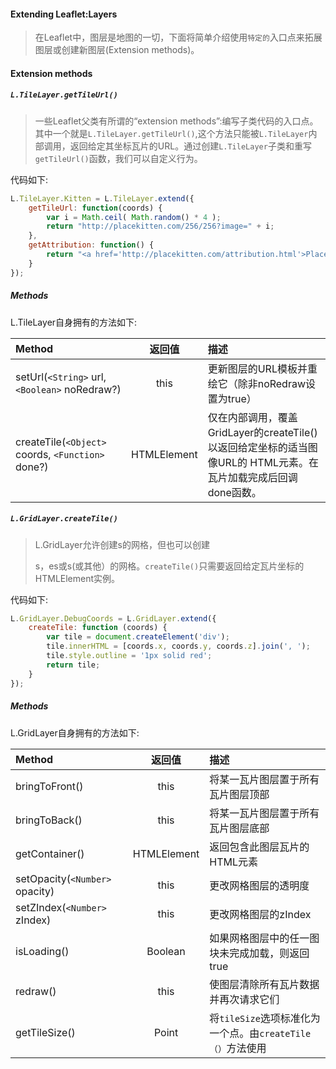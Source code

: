 #### Extending Leaflet:Layers
> 在Leaflet中，图层是地图的一切，下面将简单介绍使用`特定的`入口点来拓展图层或创建新图层(Extension methods)。

#### Extension methods
##### `L.TileLayer.getTileUrl()`
> 一些Leaflet父类有所谓的“extension methods”:编写子类代码的入口点。其中一个就是`L.TileLayer.getTileUrl()`,这个方法只能被`L.TileLayer`内部调用，返回给定其坐标瓦片的URL。通过创建`L.TileLayer`子类和重写`getTileUrl()`函数，我们可以自定义行为。

代码如下:
```javascript
L.TileLayer.Kitten = L.TileLayer.extend({
    getTileUrl: function(coords) {
        var i = Math.ceil( Math.random() * 4 );
        return "http://placekitten.com/256/256?image=" + i;
    },
    getAttribution: function() {
        return "<a href='http://placekitten.com/attribution.html'>PlaceKitten</a>"
    }
});
```

##### Methods
L.TileLayer自身拥有的方法如下:

|   Method   |   返回值   |   描述   |
|:----------|:---------:|:--------|
|setUrl(`<String>` url, `<Boolean>` noRedraw?)|this|更新图层的URL模板并重绘它（除非noRedraw设置为true）|
|createTile(`<Object>` coords, `<Function>` done?)|HTMLElement|仅在内部调用，覆盖GridLayer的createTile()以返回给定坐标的适当图像URL的<img> HTML元素。在瓦片加载完成后回调done函数。|

##### `L.GridLayer.createTile()`
> L.GridLayer允许创建<img>s的网格，但也可以创建<div>s，<canvas>es或<picture>s(或其他）的网格。`createTile()`只需要返回给定瓦片坐标的HTMLElement实例。

代码如下:
```javascript
L.GridLayer.DebugCoords = L.GridLayer.extend({
    createTile: function (coords) {
        var tile = document.createElement('div');
        tile.innerHTML = [coords.x, coords.y, coords.z].join(', ');
        tile.style.outline = '1px solid red';
        return tile;
    }
});
```

##### Methods
L.GridLayer自身拥有的方法如下:

|   Method   |   返回值   |   描述   |
|:----------|:---------:|:--------|
|bringToFront()|this|将某一瓦片图层置于所有瓦片图层顶部|
|bringToBack()|this|将某一瓦片图层置于所有瓦片图层底部|
|getContainer()|HTMLElement|返回包含此图层瓦片的HTML元素|
|setOpacity(`<Number>` opacity)|this|更改网格图层的透明度|
|setZIndex(`<Number>` zIndex)	|this|更改网格图层的zIndex|
|isLoading()|Boolean|如果网格图层中的任一图块未完成加载，则返回true|
|redraw()|this|使图层清除所有瓦片数据并再次请求它们|
|getTileSize()|Point|将`tileSize`选项标准化为一个点。由`createTile（）`方法使用|
